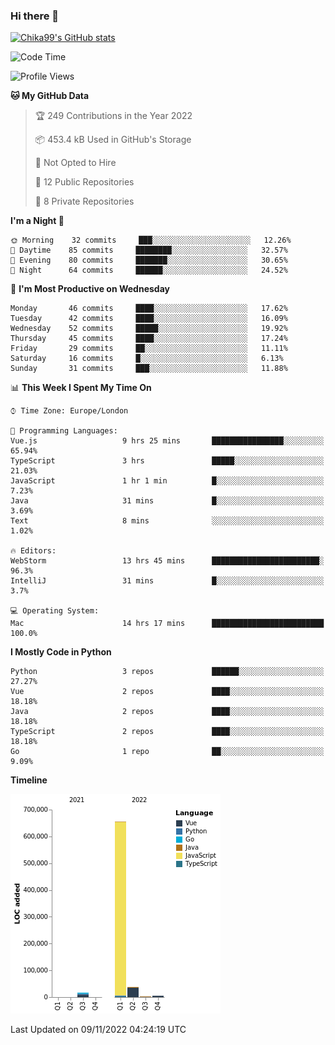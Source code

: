 ### Hi there 👋
[![Chika99's GitHub stats](https://github-readme-stats.vercel.app/api?username=Chika99&count_private=true&show_icons=true)](https://github.com/anuraghazra/github-readme-stats)

<!--START_SECTION:waka-->
![Code Time](http://img.shields.io/badge/Code%20Time-531%20hrs%2036%20mins-blue)

![Profile Views](http://img.shields.io/badge/Profile%20Views-0-blue)

**🐱 My GitHub Data** 

> 🏆 249 Contributions in the Year 2022
 > 
> 📦 453.4 kB Used in GitHub's Storage 
 > 
> 🚫 Not Opted to Hire
 > 
> 📜 12 Public Repositories 
 > 
> 🔑 8 Private Repositories  
 > 
**I'm a Night 🦉** 

```text
🌞 Morning    32 commits     ███░░░░░░░░░░░░░░░░░░░░░░   12.26% 
🌆 Daytime    85 commits     ████████░░░░░░░░░░░░░░░░░   32.57% 
🌃 Evening    80 commits     ███████░░░░░░░░░░░░░░░░░░   30.65% 
🌙 Night      64 commits     ██████░░░░░░░░░░░░░░░░░░░   24.52%

```
📅 **I'm Most Productive on Wednesday** 

```text
Monday       46 commits     ████░░░░░░░░░░░░░░░░░░░░░   17.62% 
Tuesday      42 commits     ████░░░░░░░░░░░░░░░░░░░░░   16.09% 
Wednesday    52 commits     █████░░░░░░░░░░░░░░░░░░░░   19.92% 
Thursday     45 commits     ████░░░░░░░░░░░░░░░░░░░░░   17.24% 
Friday       29 commits     ██░░░░░░░░░░░░░░░░░░░░░░░   11.11% 
Saturday     16 commits     █░░░░░░░░░░░░░░░░░░░░░░░░   6.13% 
Sunday       31 commits     ███░░░░░░░░░░░░░░░░░░░░░░   11.88%

```


📊 **This Week I Spent My Time On** 

```text
⌚︎ Time Zone: Europe/London

💬 Programming Languages: 
Vue.js                   9 hrs 25 mins       ████████████████░░░░░░░░░   65.94% 
TypeScript               3 hrs               █████░░░░░░░░░░░░░░░░░░░░   21.03% 
JavaScript               1 hr 1 min          █░░░░░░░░░░░░░░░░░░░░░░░░   7.23% 
Java                     31 mins             █░░░░░░░░░░░░░░░░░░░░░░░░   3.69% 
Text                     8 mins              ░░░░░░░░░░░░░░░░░░░░░░░░░   1.02%

🔥 Editors: 
WebStorm                 13 hrs 45 mins      ████████████████████████░   96.3% 
IntelliJ                 31 mins             █░░░░░░░░░░░░░░░░░░░░░░░░   3.7%

💻 Operating System: 
Mac                      14 hrs 17 mins      █████████████████████████   100.0%

```

**I Mostly Code in Python** 

```text
Python                   3 repos             ██████░░░░░░░░░░░░░░░░░░░   27.27% 
Vue                      2 repos             ████░░░░░░░░░░░░░░░░░░░░░   18.18% 
Java                     2 repos             ████░░░░░░░░░░░░░░░░░░░░░   18.18% 
TypeScript               2 repos             ████░░░░░░░░░░░░░░░░░░░░░   18.18% 
Go                       1 repo              ██░░░░░░░░░░░░░░░░░░░░░░░   9.09%

```


**Timeline**

![Chart not found](https://raw.githubusercontent.com/Chika99/Chika99/main/charts/bar_graph.png) 


 Last Updated on 09/11/2022 04:24:19 UTC
<!--END_SECTION:waka-->

<!--
**Chika99/Chika99** is a ✨ _special_ ✨ repository because its `README.md` (this file) appears on your GitHub profile.

Here are some ideas to get you started:

- 🔭 I’m currently working on ...
- 🌱 I’m currently learning ...
- 👯 I’m looking to collaborate on ...
- 🤔 I’m looking for help with ...
- 💬 Ask me about ...
- 📫 How to reach me: ...
- 😄 Pronouns: ...
- ⚡ Fun fact: ...
-->
